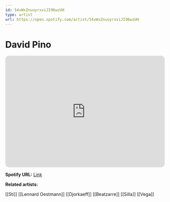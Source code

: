 ```yaml
---
id: 54vWxZnuuyrxviJI96wzUH
type: artist
url: https://open.spotify.com/artist/54vWxZnuuyrxviJI96wzUH
---
```

# David Pino

<iframe style="border-radius:12px" src="https://open.spotify.com/embed/artist/54vWxZnuuyrxviJI96wzUH" width="100%" height="352" frameBorder="0" allowfullscreen="" allow="autoplay; clipboard-write; encrypted-media; fullscreen; picture-in-picture" loading="lazy"></iframe>

**Spotify URL:** [Link](https://open.spotify.com/artist/54vWxZnuuyrxviJI96wzUH)

**Related artists:**

[[Sti]]
[[Lennard Oestmann]]
[[Djorkaeff]]
[[Beatzarre]]
[[Silla]]
[[Vega]]

